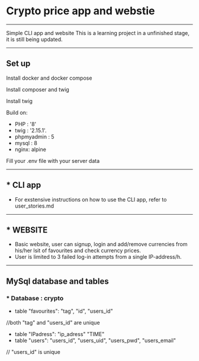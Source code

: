 # Crypto price app and webstie

---
Simple CLI app and website
This is a learning project in a unfinished stage, it is still being updated.

---

## Set up

Install docker and docker compose

Install composer and twig

Install twig

Build on:

* PHP : '8'
* twig : '2.15.1'.
* phpmyadmin : 5
* mysql : 8
* nginx: alpine

Fill your .env file with your server data

---

## * CLI app

* For exstensive  instructions on how to use the CLI app, refer to user_stories.md

---

## * WEBSITE

* Basic website, user can signup, login and add/remove currencies from his/her lsit of favourites and check currency prices.
* User is limited to 3 failed log-in attempts from a single IP-address/h.

---

## MySql database and tables

### * Database : crypto

* table "favourites":
"tag", "id", "users_id" 

//both "tag" and "users_id" are unique
* table "IPadress":
"ip_adress" "TIME"
* table "users":
"users_id", "users_uid", "users_pwd", "users_email"  

// "users_id" is unique


